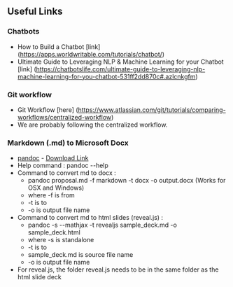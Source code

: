 ## Useful Links

### Chatbots
* How to Build a Chatbot [link] (https://apps.worldwritable.com/tutorials/chatbot/)
* Ultimate Guide to Leveraging NLP & Machine Learning for your Chatbot [link] (https://chatbotslife.com/ultimate-guide-to-leveraging-nlp-machine-learning-for-you-chatbot-531ff2dd870c#.azlcnkgfm)

### Git workflow
* Git Workflow [here] (https://www.atlassian.com/git/tutorials/comparing-workflows/centralized-workflow)
* We are probably following the centralized workflow.

### Markdown (.md) to Microsoft Docx
* [pandoc](http://pandoc.org/installing.html) - [Download Link](http://pandoc.org/installing.html)
* Help command : pandoc --help
* Command to convert md to docx :
    * pandoc proposal.md -f markdown -t docx -o output.docx (Works for OSX and Windows)
	* where -f is from
	* -t is to
	* -o is output file name
* Command to convert md to html slides (reveal.js) :
    * pandoc -s --mathjax -t revealjs sample_deck.md -o sample_deck.html
	* where -s is standalone
	* -t is to
	* sample_deck.md is source file name
	* -o is output file name
* For reveal.js, the folder reveal.js needs to be in the same folder as the html slide deck
